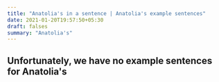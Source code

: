 ```yaml
---
title: "Anatolia's in a sentence | Anatolia's example sentences"
date: 2021-01-20T19:57:50+05:30
draft: falses
summary: "Anatolia's"
---
```

## Unfortunately, we have no example sentences for Anatolia's                 
